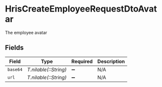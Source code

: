 # HrisCreateEmployeeRequestDtoAvatar

The employee avatar


## Fields

| Field                 | Type                  | Required              | Description           |
| --------------------- | --------------------- | --------------------- | --------------------- |
| `base64`              | *T.nilable(::String)* | :heavy_minus_sign:    | N/A                   |
| `url`                 | *T.nilable(::String)* | :heavy_minus_sign:    | N/A                   |